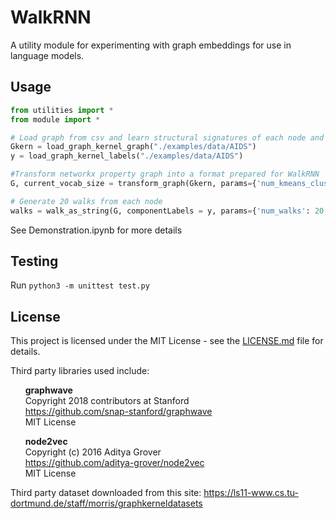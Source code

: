 # WalkRNN

A utility module for experimenting with graph embeddings for use in language models.

## Usage
```python
from utilities import *
from module import *

# Load graph from csv and learn structural signatures of each node and apply to node as an attribute
Gkern = load_graph_kernel_graph("./examples/data/AIDS")
y = load_graph_kernel_labels("./examples/data/AIDS")

#Transform networkx property graph into a format prepared for WalkRNN
G, current_vocab_size = transform_graph(Gkern, params={'num_kmeans_clusters': 4, "num_pca_components": 6, "num_batch":500, 'num_att_kmeans_clusters': 5})

# Generate 20 walks from each node
walks = walk_as_string(G, componentLabels = y, params={'num_walks': 20, 'walk_length': 30})

```

See Demonstration.ipynb for more details

## Testing
Run `python3 -m unittest test.py`

## License
This project is licensed under the MIT License - see the [LICENSE.md](LICENSE.md) file for details. <br>

Third party libraries used include:

&nbsp;&nbsp;&nbsp;&nbsp;&nbsp;&nbsp;**graphwave**<br>
&nbsp;&nbsp;&nbsp;&nbsp;&nbsp;&nbsp;Copyright 2018 contributors at Stanford<br>
&nbsp;&nbsp;&nbsp;&nbsp;&nbsp;&nbsp;https://github.com/snap-stanford/graphwave<br>
&nbsp;&nbsp;&nbsp;&nbsp;&nbsp;&nbsp;MIT License<br>

&nbsp;&nbsp;&nbsp;&nbsp;&nbsp;&nbsp;**node2vec**<br>
&nbsp;&nbsp;&nbsp;&nbsp;&nbsp;&nbsp;Copyright (c) 2016 Aditya Grover<br>
&nbsp;&nbsp;&nbsp;&nbsp;&nbsp;&nbsp;https://github.com/aditya-grover/node2vec<br>
&nbsp;&nbsp;&nbsp;&nbsp;&nbsp;&nbsp;MIT License<br>
    
Third party dataset downloaded from this site: 
https://ls11-www.cs.tu-dortmund.de/staff/morris/graphkerneldatasets
